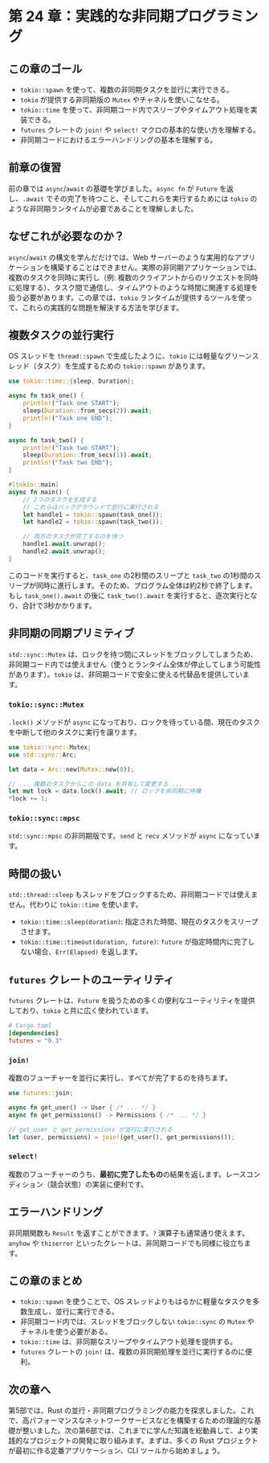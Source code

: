 # 第 24 章：実践的な非同期プログラミング

## この章のゴール
- `tokio::spawn` を使って、複数の非同期タスクを並行に実行できる。
- `tokio` が提供する非同期版の `Mutex` やチャネルを使いこなせる。
- `tokio::time` を使って、非同期コード内でスリープやタイムアウト処理を実装できる。
- `futures` クレートの `join!` や `select!` マクロの基本的な使い方を理解する。
- 非同期コードにおけるエラーハンドリングの基本を理解する。

## 前章の復習
前の章では `async`/`await` の基礎を学びました。`async fn` が `Future` を返し、`.await` でその完了を待つこと、そしてこれらを実行するためには `tokio` のような非同期ランタイムが必要であることを理解しました。

## なぜこれが必要なのか？
`async`/`await` の構文を学んだだけでは、Web サーバーのような実用的なアプリケーションを構築することはできません。実際の非同期アプリケーションでは、複数のタスクを同時に実行し（例: 複数のクライアントからのリクエストを同時に処理する）、タスク間で通信し、タイムアウトのような時間に関連する処理を扱う必要があります。この章では、`tokio` ランタイムが提供するツールを使って、これらの実践的な問題を解決する方法を学びます。

## 複数タスクの並行実行
OS スレッドを `thread::spawn` で生成したように、`tokio` には軽量なグリーンスレッド（タスク）を生成するための `tokio::spawn` があります。
```rust
use tokio::time::{sleep, Duration};

async fn task_one() {
    println!("Task one START");
    sleep(Duration::from_secs(2)).await;
    println!("Task one END");
}

async fn task_two() {
    println!("Task two START");
    sleep(Duration::from_secs(1)).await;
    println!("Task two END");
}

#[tokio::main]
async fn main() {
    // 2つのタスクを生成する
    // これらはバックグラウンドで並行に実行される
    let handle1 = tokio::spawn(task_one());
    let handle2 = tokio::spawn(task_two());

    // 両方のタスクが完了するのを待つ
    handle1.await.unwrap();
    handle2.await.unwrap();
}
```
このコードを実行すると、`task_one` の2秒間のスリープと `task_two` の1秒間のスリープが同時に進行します。そのため、プログラム全体は約2秒で終了します。もし `task_one().await` の後に `task_two().await` を実行すると、逐次実行となり、合計で3秒かかります。

## 非同期の同期プリミティブ
`std::sync::Mutex` は、ロックを待つ間にスレッドをブロックしてしまうため、非同期コード内では使えません（使うとランタイム全体が停止してしまう可能性があります）。`tokio` は、非同期コードで安全に使える代替品を提供しています。

### `tokio::sync::Mutex`
`.lock()` メソッドが `async` になっており、ロックを待っている間、現在のタスクを中断して他のタスクに実行を譲ります。
```rust
use tokio::sync::Mutex;
use std::sync::Arc;

let data = Arc::new(Mutex::new(0));

// ... 複数のタスクからこの data を共有して変更する ...
let mut lock = data.lock().await; // ロックを非同期に待機
*lock += 1;
```

### `tokio::sync::mpsc`
`std::sync::mpsc` の非同期版です。`send` と `recv` メソッドが `async` になっています。

## 時間の扱い
`std::thread::sleep` もスレッドをブロックするため、非同期コードでは使えません。代わりに `tokio::time` を使います。
- `tokio::time::sleep(duration)`: 指定された時間、現在のタスクをスリープさせます。
- `tokio::time::timeout(duration, future)`: `future` が指定時間内に完了しない場合、`Err(Elapsed)` を返します。

## `futures` クレートのユーティリティ
`futures` クレートは、`Future` を扱うための多くの便利なユーティリティを提供しており、`tokio` と共に広く使われています。
```toml
# Cargo.toml
[dependencies]
futures = "0.3"
```
### `join!`
複数のフューチャーを並行に実行し、すべてが完了するのを待ちます。
```rust
use futures::join;

async fn get_user() -> User { /* ... */ }
async fn get_permissions() -> Permissions { /* ... */ }

// get_user と get_permissions が並行に実行される
let (user, permissions) = join!(get_user(), get_permissions());
```

### `select!`
複数のフューチャーのうち、**最初に完了したもの**の結果を返します。レースコンディション（競合状態）の実装に便利です。

## エラーハンドリング
非同期関数も `Result` を返すことができます。`?` 演算子も通常通り使えます。`anyhow` や `thiserror` といったクレートは、非同期コードでも同様に役立ちます。

## この章のまとめ
- `tokio::spawn` を使うことで、OS スレッドよりもはるかに軽量なタスクを多数生成し、並行に実行できる。
- 非同期コード内では、スレッドをブロックしない `tokio::sync` の `Mutex` やチャネルを使う必要がある。
- `tokio::time` は、非同期なスリープやタイムアウト処理を提供する。
- `futures` クレートの `join!` は、複数の非同期処理を並行に実行するのに便利。

## 次の章へ
第5部では、Rust の並行・非同期プログラミングの能力を探求しました。これで、高パフォーマンスなネットワークサービスなどを構築するための理論的な基礎が整いました。次の第6部では、これまでに学んだ知識を総動員して、より実践的なプロジェクトの開発に取り組みます。まずは、多くの Rust プロジェクトが最初に作る定番アプリケーション、CLI ツールから始めましょう。
